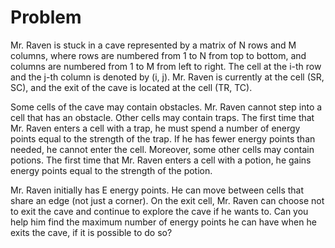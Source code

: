 # Problem

Mr. Raven is stuck in a cave represented by a matrix of N rows and M columns, where rows are numbered from 1 to N from top to bottom, and columns are numbered from 1 to M from left to right. The cell at the i-th row and the j-th column is denoted by (i, j). Mr. Raven is currently at the cell (SR, SC), and the exit of the cave is located at the cell (TR, TC).

Some cells of the cave may contain obstacles. Mr. Raven cannot step into a cell that has an obstacle.
Other cells may contain traps. The first time that Mr. Raven enters a cell with a trap, he must spend a number of energy points equal to the strength of the trap. If he has fewer energy points than needed, he cannot enter the cell.
Moreover, some other cells may contain potions. The first time that Mr. Raven enters a cell with a potion, he gains energy points equal to the strength of the potion.

Mr. Raven initially has E energy points. He can move between cells that share an edge (not just a corner). On the exit cell, Mr. Raven can choose not to exit the cave and continue to explore the cave if he wants to. Can you help him find the maximum number of energy points he can have when he exits the cave, if it is possible to do so?
